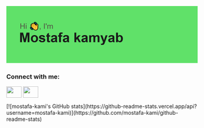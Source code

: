 [![MasterHead](https://github.com/mostafa-kami/mostafa-kami/blob/main/header.png)](https://github.com/mostafa-kami)
<h3 align="left">Connect with me:</h3>
<p align="left">
<a href="https://www.linkedin.com/in/mostafa-kamyab-240645240/" target="blank"><img align="center" src="https://cdn.jsdelivr.net/npm/simple-icons@3.0.1/icons/linkedin.svg" alt="" height="30" width="40" /></a>
<a href="https://www.instagram.com/mostafa_kami_/" target="blank"><img align="center" src="https://cdn.jsdelivr.net/npm/simple-icons@3.0.1/icons/instagram.svg" alt="" height="30" width="40" /></a>
</p>
[![mostafa-kami's GitHub stats](https://github-readme-stats.vercel.app/api?username=mostafa-kami)](https://github.com/mostafa-kami/github-readme-stats)

